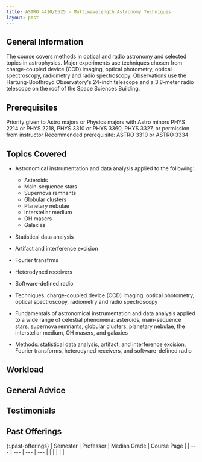 ```yaml
---
title: ASTRO 4410/6525 - Multiwavelength Astronomy Techniques
layout: post
---
```


<link rel="stylesheet" href="/main.css">

## General Information

The course covers methods in optical and radio astronomy and selected topics in astrophysics. 
Major experiments use techniques chosen from charge-coupled device (CCD) imaging, optical photometry, 
optical spectroscopy, radiometry and radio spectroscopy. Observations use the Hartung-Boothroyd Observatory's 
24-inch telescope and a 3.8-meter radio telescope on the roof of the Space Sciences Building. 

## Prerequisites

Priority given to Astro majors or Physics majors with Astro minors
PHYS 2214 or PHYS 2218, PHYS 3310 or PHYS 3360, PHYS 3327, or permission from instructor
Recommended prerequisite: ASTRO 3310 or ASTRO 3334

## Topics Covered

  - Astronomical instrumentation and data analysis applied to the following:
      - Asteroids
      - Main-sequence stars
      - Supernova remnants
      - Globular clusters
      - Planetary nebulae
      - Interstellar medium
      - OH masers
      - Galaxies
  - Statistical data analysis
  - Artifact and interference excision
  - Fourier transfrms
  - Heterodyned receivers
  - Software-defined radio

  - Techniques: charge-coupled device (CCD) imaging, optical photometry, optical spectroscopy, radiometry and radio spectroscopy
  - Fundamentals of astronomical instrumentation and data analysis applied to a wide range of celestial phenomena:
    asteroids, main-sequence stars, supernova remnants, globular clusters, planetary nebulae, the interstellar medium, OH masers, and galaxies
  - Methods: statistical data analysis, artifact, and interference excision, Fourier transforms, heterodyned receivers, and software-defined radio
  
## Workload


## General Advice

  
## Testimonials


## Past Offerings

{:.past-offerings}
| Semester | Professor | Median Grade | Course Page |
| --- | --- | --- | --- |
|  |  |  |  |
